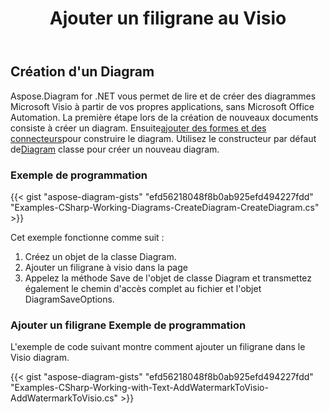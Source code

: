 ﻿---
title: Ajouter un filigrane au Visio
type: docs
weight: 10
url: /fr/net/add-watermark-to-visio/
keywords: watermark, visi
description: Comment ajouter un filigrane à visio en utilisant .NET Diagram API.
---
## **Création d'un Diagram**
 Aspose.Diagram for .NET vous permet de lire et de créer des diagrammes Microsoft Visio à partir de vos propres applications, sans Microsoft Office Automation. La première étape lors de la création de nouveaux documents consiste à créer un diagram. Ensuite[ajouter des formes et des connecteurs](https://docs.aspose.com/diagram/net/add-retrieve-copy-and-read-visio-shape-data/)pour construire le diagram. Utilisez le constructeur par défaut de[Diagram](http://www.aspose.com/api/net/diagram/aspose.diagram/diagram) classe pour créer un nouveau diagram.
### **Exemple de programmation**
{{< gist "aspose-diagram-gists" "efd56218048f8b0ab925efd494227fdd" "Examples-CSharp-Working-Diagrams-CreateDiagram-CreateDiagram.cs" >}}

Cet exemple fonctionne comme suit :

1. Créez un objet de la classe Diagram.
1. Ajouter un filigrane à visio dans la page
1. Appelez la méthode Save de l'objet de classe Diagram et transmettez également le chemin d'accès complet au fichier et l'objet DiagramSaveOptions.
### **Ajouter un filigrane Exemple de programmation**
L'exemple de code suivant montre comment ajouter un filigrane dans le Visio diagram.

{{< gist "aspose-diagram-gists" "efd56218048f8b0ab925efd494227fdd" "Examples-CSharp-Working-with-Text-AddWatermarkToVisio-AddWatermarkToVisio.cs" >}}
